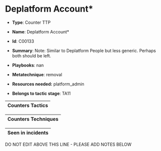 # Deplatform Account*

* **Type**: Counter TTP

* **Name**: Deplatform Account*

* **Id**: C00133

* **Summary**: Note: Similar to Deplatform People but less generic. Perhaps both should be left.

* **Playbooks**: nan

* **Metatechnique**: removal

* **Resources needed:** platform_admin

* **Belongs to tactic stage**: TA11


| Counters Tactics |
| ---------------- |



| Counters Techniques |
| ------------------- |



| Seen in incidents |
| ----------------- |

DO NOT EDIT ABOVE THIS LINE - PLEASE ADD NOTES BELOW